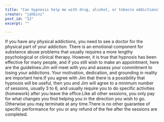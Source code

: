```yaml
---
title: "Can hypnosis help me with drug, alcohol, or tobacco addictions?"
creator: "jahbini"
post_id: "12"
excerpt: ""

---
```

If you have any physical addictions, you need to see a doctor for the physical part of your addiction.   There is an emotional component for substance abuse problems that usually requires a more lengthy psychological or clinical therapy.  However, it is true that hypnosis has been effective for many people, and if you still wish to make an appointment, here are the guidelines:Jim will meet with you and assess your commitment to losing your addictions.  Your motivation, dedication, and grounding in reality are important here.If you agree with Jim that there is a possibility that hypnosis will be useful, then you and Jim will agree to a minimum number of sessions, usually 3 to 6, and usually require you to do specific activities (homework) after you leave the office.Like all  other sessions, you only pay for what changes you find helping you in the direction you wish to go.  Otherwise you may terminate at any time.There is no other guarantee of specific performance for you or any refund of the fee after the sessions are completed.